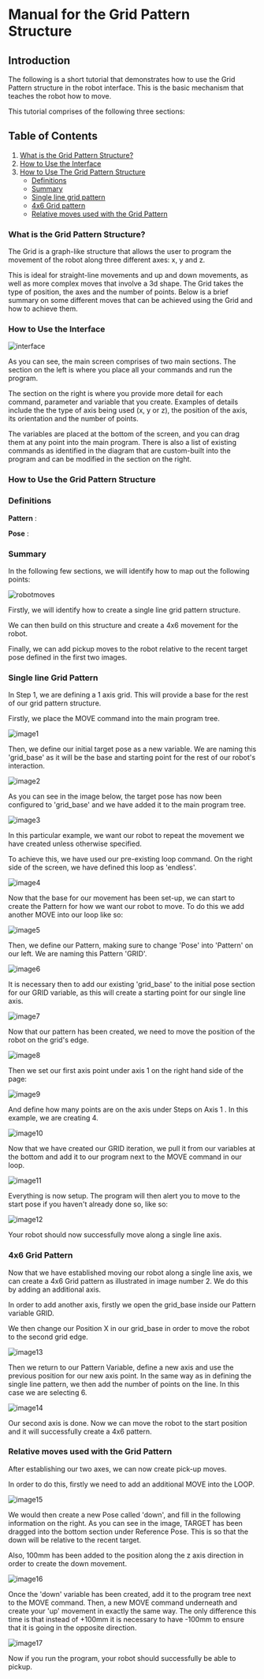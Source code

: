 # Manual for the Grid Pattern Structure

## Introduction

The following is a short tutorial that demonstrates how to use the Grid Pattern structure in the robot interface. This is the basic mechanism that teaches the robot how to move.

This tutorial comprises of the following three sections:

## Table of Contents
1. [What is the Grid Pattern Structure?](#what-is-the-grid-pattern-structure)
2. [How to Use the Interface](#how-to-use-the-interface)
3. [How to Use The Grid Pattern Structure](#how-to-use-the-grid-pattern-structure)
    - [Definitions](#definitions)
    - [Summary](#summary)
    - [Single line grid pattern](#single-line-grid-pattern)
    - [4x6 Grid pattern](#4x6-grid-pattern)
    - [Relative moves used with the Grid Pattern](#relative-moves-used-with-the-grid-pattern)
    

### What is the Grid Pattern Structure?

The Grid is a graph-like structure that allows the user to program the movement of the robot along three different axes: x, y and z.

This is ideal for straight-line movements and up and down movements, as well as more complex moves that involve a 3d shape. The Grid takes the type of position, the axes and the number of points. Below is a brief summary on some different moves that can be achieved using the Grid and how to achieve them.

### How to Use the Interface

![interface](images/interface-diagram.png)

As you can see, the main screen comprises of two main sections. The section on the left is where you place all your commands and run the program.

The section on the right is where you provide more detail for each command, parameter and variable that you create. Examples of details include the the type of axis being used (x, y or z), the position of the axis, its orientation and the number of points.

The variables are placed at the bottom of the screen, and you can drag them at any point into the main program. There is also a list of existing commands as identified in the diagram that are custom-built into the program and can be modified in the section on the right.

### How to Use the Grid Pattern Structure

### Definitions

**Pattern** : 

**Pose** :

### Summary

In the following few sections, we will identify how to map out the following points:

![robotmoves](images/robot-moves.png)

Firstly, we will identify how to create a single line grid pattern structure.

We can then build on this structure and create a 4x6 movement for the robot.

Finally, we can add pickup moves to the robot relative to the recent target pose defined in the first two images.

### Single line Grid Pattern


In Step 1, we are defining a 1 axis grid. This will provide a base for the rest of our grid pattern structure.

Firstly, we place the MOVE command into the main program tree. 

![image1](images/image-1.png)

Then, we define our initial target pose as a new variable. We are naming this 'grid_base' as it will be the base and starting point for the rest of our robot's interaction. 

![image2](images/image-2.png)

As you can see in the image below, the target pose has now been configured to 'grid_base' and we have added it to the main program tree.

![image3](images/image-3.png)

In this particular example, we want our robot to repeat the movement we have created unless otherwise specified.

To achieve this, we have used our pre-existing loop command. On the right side of the screen, we have defined this loop as 'endless'.

![image4](images/image-4.png)

Now that the base for our movement has been set-up, we can start to create the Pattern for how we want our robot to move. To do this we add another MOVE into our loop like so:

![image5](images/image-5.png)

Then, we define our Pattern, making sure to change 'Pose' into 'Pattern' on our left. We are naming this Pattern 'GRID'.

![image6](images/image-6.png)

It is necessary then to add our existing 'grid_base' to the initial pose section for our GRID variable, as this will create a starting point for our single line axis.

![image7](images/image-7.png)

Now that our pattern has been created, we need to move the position of the robot on the grid's edge.

![image8](images/image-8.png)

Then we set our first axis point under axis 1 on the right hand side of the page:

![image9](images/image-9.png)

And define how many points are on the axis under Steps on Axis 1 . In this example, we are creating 4.

![image10](images/image-10.png)

Now that we have created our GRID iteration, we pull it from our variables at the bottom and add it to our program next to the MOVE command in our loop.

![image11](images/image-11.png)

Everything is now setup. The program will then alert you to move to the start pose if you haven't already done so, like so:

![image12](images/image-12.png)

Your robot should now successfully move along a single line axis.

### 4x6 Grid Pattern

Now that we have established moving our robot along a single line axis, we can create a 4x6 Grid pattern as illustrated in image number 2. We do this by adding an additional axis.

In order to add another axis, firstly we open the grid_base inside our Pattern variable GRID. 

We then change our Position X in our grid_base in order to move the robot to the second grid edge.

![image13](images/image-13.png)

Then we return to our Pattern Variable, define a new axis and use the previous position for our new axis point. In the same way as in defining the single line pattern, we then add the number of points on the line. In this case we are selecting 6.

![image14](images/image-14.png)

Our second axis is done. Now we can move the robot to the start position and it will successfully create a 4x6 pattern.

### Relative moves used with the Grid Pattern

After establishing our two axes, we can now create pick-up moves.

In order to do this, firstly we need to add an additional MOVE into the LOOP.

![image15](images/image-15.png)

We would then create a new Pose called 'down', and fill in the following information on the right. As you can see in the image, TARGET has been dragged into the bottom section under Reference Pose. This is so that the down will be relative to the recent target.

Also, 100mm has been added to the position along the z axis direction in order to create the down movement. 

![image16](images/image-16.png)

Once the 'down' variable has been created, add it to the program tree next to the MOVE command. Then, a new MOVE command underneath and create your 'up' movement in exactly the same way. The only difference this time is that instead of +100mm it is necessary to have -100mm to ensure that it is going in the opposite direction.

![image17](images/image-17.png)

Now if you run the program, your robot should successfully be able to pickup. 






















